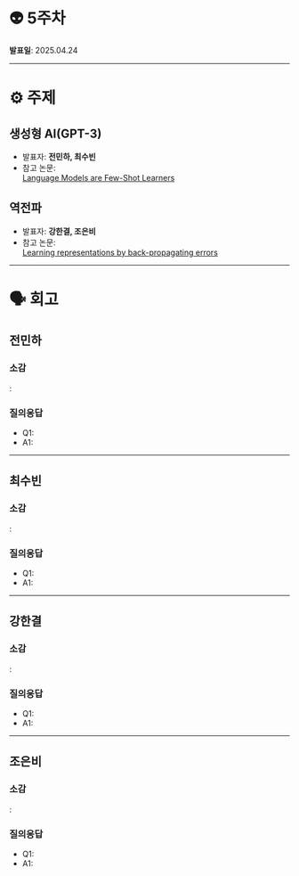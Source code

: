 # 👽 5주차

**발표일**: 2025.04.24

---

# ⚙️ 주제
## 생성형 AI(GPT-3)
- 발표자: **전민하, 최수빈**  
- 참고 논문:  
[Language Models are Few-Shot Learners](https://arxiv.org/pdf/2005.14165)

## 역전파  
- 발표자: **강한결, 조은비**  
- 참고 논문:  
[Learning representations by back-propagating errors](http://www.cs.utoronto.ca/~hinton/absps/naturebp.pdf)

---

# 🗣️ 회고
## 전민하
### 소감
   : 

### 질의응답
   - Q1:
   - A1: 
----

## 최수빈
### 소감
  : 
  
### 질의응답
   - Q1:
   - A1: 
---
## 강한결
### 소감
   : 

### 질의응답
   - Q1:
   - A1: 
---

## 조은비
### 소감
   : 

### 질의응답
   - Q1:
   - A1: 

